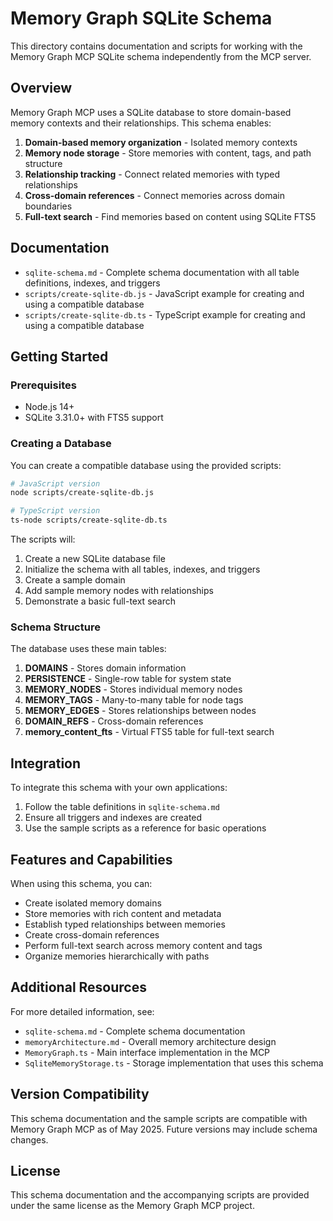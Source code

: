 # Memory Graph SQLite Schema

This directory contains documentation and scripts for working with the Memory Graph MCP SQLite schema independently from the MCP server.

## Overview

Memory Graph MCP uses a SQLite database to store domain-based memory contexts and their relationships. This schema enables:

1. **Domain-based memory organization** - Isolated memory contexts
2. **Memory node storage** - Store memories with content, tags, and path structure
3. **Relationship tracking** - Connect related memories with typed relationships
4. **Cross-domain references** - Connect memories across domain boundaries
5. **Full-text search** - Find memories based on content using SQLite FTS5

## Documentation

- `sqlite-schema.md` - Complete schema documentation with all table definitions, indexes, and triggers
- `scripts/create-sqlite-db.js` - JavaScript example for creating and using a compatible database
- `scripts/create-sqlite-db.ts` - TypeScript example for creating and using a compatible database

## Getting Started

### Prerequisites

- Node.js 14+ 
- SQLite 3.31.0+ with FTS5 support

### Creating a Database

You can create a compatible database using the provided scripts:

```bash
# JavaScript version
node scripts/create-sqlite-db.js

# TypeScript version
ts-node scripts/create-sqlite-db.ts
```

The scripts will:
1. Create a new SQLite database file
2. Initialize the schema with all tables, indexes, and triggers
3. Create a sample domain
4. Add sample memory nodes with relationships
5. Demonstrate a basic full-text search

### Schema Structure

The database uses these main tables:

1. **DOMAINS** - Stores domain information
2. **PERSISTENCE** - Single-row table for system state
3. **MEMORY_NODES** - Stores individual memory nodes
4. **MEMORY_TAGS** - Many-to-many table for node tags
5. **MEMORY_EDGES** - Stores relationships between nodes
6. **DOMAIN_REFS** - Cross-domain references
7. **memory_content_fts** - Virtual FTS5 table for full-text search

## Integration

To integrate this schema with your own applications:

1. Follow the table definitions in `sqlite-schema.md`
2. Ensure all triggers and indexes are created
3. Use the sample scripts as a reference for basic operations

## Features and Capabilities

When using this schema, you can:

- Create isolated memory domains
- Store memories with rich content and metadata
- Establish typed relationships between memories
- Create cross-domain references
- Perform full-text search across memory content and tags
- Organize memories hierarchically with paths

## Additional Resources

For more detailed information, see:

- `sqlite-schema.md` - Complete schema documentation
- `memoryArchitecture.md` - Overall memory architecture design
- `MemoryGraph.ts` - Main interface implementation in the MCP
- `SqliteMemoryStorage.ts` - Storage implementation that uses this schema

## Version Compatibility

This schema documentation and the sample scripts are compatible with Memory Graph MCP as of May 2025. Future versions may include schema changes.

## License

This schema documentation and the accompanying scripts are provided under the same license as the Memory Graph MCP project.